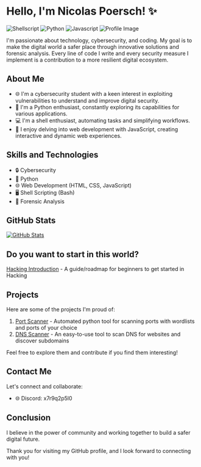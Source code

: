 # Hello, I'm Nicolas Poersch! ✨
![Shellscript](https://img.shields.io/badge/Shell_Script-121011?style=for-the-badge&logo=gnu-bash&logoColor=white)
![Python](https://img.shields.io/badge/Python-3776AB?style=for-the-badge&logo=python&logoColor=white)
![Javascript](https://img.shields.io/badge/JavaScript-F7DF1E?style=for-the-badge&logo=javascript&logoColor=black)
![Profile Image](https://i.pinimg.com/originals/2a/d5/37/2ad5370cd0df788c053caf78a4926506.jpg)

I'm passionate about technology, cybersecurity, and coding. My goal is to make the digital world a safer place through innovative solutions and forensic analysis. Every line of code I write and every security measure I implement is a contribution to a more resilient digital ecosystem.

## About Me

- 🌐 I'm a cybersecurity student with a keen interest in exploiting vulnerabilities to understand and improve digital security.
- 🐍 I'm a Python enthusiast, constantly exploring its capabilities for various applications.
- 💻 I'm a shell enthusiast, automating tasks and simplifying workflows.
- 🌟 I enjoy delving into web development with JavaScript, creating interactive and dynamic web experiences.

## Skills and Technologies

- 🔒 Cybersecurity
- 🐍 Python
- 🌐 Web Development (HTML, CSS, JavaScript)
- 🖥️ Shell Scripting (Bash)
- 💼 Forensic Analysis

## GitHub Stats

[![GitHub Stats](https://github-readme-stats.vercel.app/api?username=nicolaspoersch&show_icons=true&theme=dark)](https://github.com/anuraghazra/github-readme-stats)

## Do you want to start in this world?

[Hacking Introduction](https://github.com/nicolaspoersch/hacking-introduction) - A guide/roadmap for beginners to get started in Hacking

## Projects

Here are some of the projects I'm proud of:

1. [Port Scanner](https://github.com/nicolaspoersch/port-scanner) - Automated python tool for scanning ports with wordlists and ports of your choice
2. [DNS Scanner](https://github.com/nicolaspoersch/dns_scanner) - An easy-to-use tool to scan DNS for websites and discover subdomains

Feel free to explore them and contribute if you find them interesting!

## Contact Me

Let's connect and collaborate:

- 🌐 Discord: x7r9q2p5l0
  
## Conclusion
I believe in the power of community and working together to build a safer digital future.

Thank you for visiting my GitHub profile, and I look forward to connecting with you!

